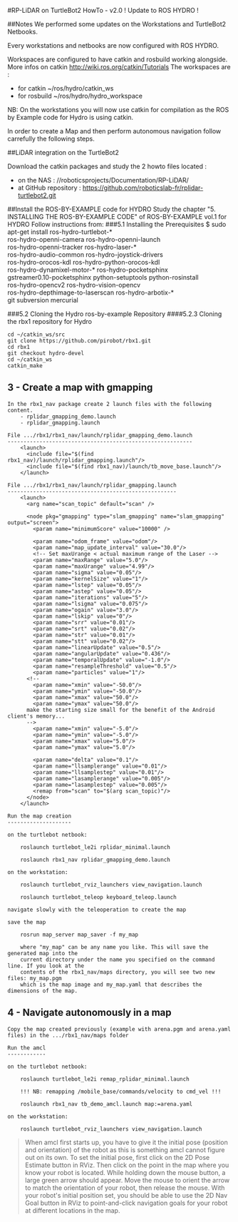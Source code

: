 #RP-LiDAR on TurtleBot2 HowTo - v2.0 ! Update to ROS HYDRO !

##Notes
We performed some updates on the Workstations and TurtleBot2 Netbooks.

Every workstations and netbooks are now configured with ROS HYDRO.

Workspaces are configured to have catkin and rosbuild working alongside.
More infos on catkin http://wiki.ros.org/catkin/Tutorials
The workspaces are :
- for catkin ~/ros/hydro/catkin_ws
- for rosbuild ~/ros/hydro/hydro_workspace

NB: On the workstations you will now use catkin for compilation as the ROS by Example code for Hydro is using catkin.

In order to create a Map and then perform autonomous navigation follow carrefully the following steps.

##LiDAR integration on the TurtleBot2

Download the catkin packages and study the 2 howto files located :
- on the NAS : //roboticsprojects/Documentation/RP-LiDAR/
- at GitHub repository : https://github.com/roboticslab-fr/rplidar-turtlebot2.git

##Install the ROS-BY-EXAMPLE code for HYDRO
Study the chapter "5. INSTALLING THE ROS-BY-EXAMPLE CODE" of ROS-BY-EXAMPLE vol.1 for HYDRO
Follow instructions from:
###5.1 Installing the Prerequisites
$ sudo apt-get install ros-hydro-turtlebot-* \
ros-hydro-openni-camera ros-hydro-openni-launch \
ros-hydro-openni-tracker ros-hydro-laser-* \
ros-hydro-audio-common ros-hydro-joystick-drivers \
ros-hydro-orocos-kdl ros-hydro-python-orocos-kdl \
ros-hydro-dynamixel-motor-* ros-hydro-pocketsphinx \
gstreamer0.10-pocketsphinx python-setuptools python-rosinstall \
ros-hydro-opencv2 ros-hydro-vision-opencv \
ros-hydro-depthimage-to-laserscan ros-hydro-arbotix-* \
git subversion mercurial

###5.2 Cloning the Hydro ros-by-example Repository
####5.2.3 Cloning the rbx1 repository for Hydro
```
cd ~/catkin_ws/src
git clone https://github.com/pirobot/rbx1.git
cd rbx1
git checkout hydro-devel
cd ~/catkin_ws
catkin_make
```
3 - Create a map with gmapping
------------------------------

	In the rbx1_nav package create 2 launch files with the following content.
		- rplidar_gmapping_demo.launch
		- rplidar_gmapping.launch

	File .../rbx1/rbx1_nav/launch/rplidar_gmapping_demo.launch
	----------------------------------------------------------
		<launch>
		  <include file="$(find rbx1_nav)/launch/rplidar_gmapping.launch"/>
		  <include file="$(find rbx1_nav)/launch/tb_move_base.launch"/>
		</launch>

	File .../rbx1/rbx1_nav/launch/rplidar_gmapping.launch
	-----------------------------------------------------
		<launch>
		  <arg name="scan_topic" default="scan" />

		  <node pkg="gmapping" type="slam_gmapping" name="slam_gmapping" output="screen">
		    <param name="minimumScore" value="10000" />
	
		    <param name="odom_frame" value="odom"/>
		    <param name="map_update_interval" value="30.0"/>
		    <!-- Set maxUrange < actual maximum range of the Laser -->
		    <param name="maxRange" value="5.0"/>
		    <param name="maxUrange" value="4.99"/>
		    <param name="sigma" value="0.05"/>
		    <param name="kernelSize" value="1"/>
		    <param name="lstep" value="0.05"/>
		    <param name="astep" value="0.05"/>
		    <param name="iterations" value="5"/>
		    <param name="lsigma" value="0.075"/>
		    <param name="ogain" value="3.0"/>
		    <param name="lskip" value="0"/>
		    <param name="srr" value="0.01"/>
		    <param name="srt" value="0.02"/>
		    <param name="str" value="0.01"/>
		    <param name="stt" value="0.02"/>
		    <param name="linearUpdate" value="0.5"/>
		    <param name="angularUpdate" value="0.436"/>
		    <param name="temporalUpdate" value="-1.0"/>
		    <param name="resampleThreshold" value="0.5"/>
		    <param name="particles" value="1"/>
		  <!--
		    <param name="xmin" value="-50.0"/>
		    <param name="ymin" value="-50.0"/>
		    <param name="xmax" value="50.0"/>
		    <param name="ymax" value="50.0"/>
		  make the starting size small for the benefit of the Android client's memory...
		  -->
		    <param name="xmin" value="-5.0"/>
		    <param name="ymin" value="-5.0"/>
		    <param name="xmax" value="5.0"/>
		    <param name="ymax" value="5.0"/>

		    <param name="delta" value="0.1"/>
		    <param name="llsamplerange" value="0.01"/>
		    <param name="llsamplestep" value="0.01"/>
		    <param name="lasamplerange" value="0.005"/>
		    <param name="lasamplestep" value="0.005"/>
		    <remap from="scan" to="$(arg scan_topic)"/>
		  </node>
		</launch>

	Run the map creation
	--------------------

	on the turtlebot netbook:

		roslaunch turtlebot_le2i rplidar_minimal.launch

		roslaunch rbx1_nav rplidar_gmapping_demo.launch

	on the workstation:

		roslaunch turtlebot_rviz_launchers view_navigation.launch

		roslaunch turtlebot_teleop keyboard_teleop.launch

	navigate slowly with the teleoperation to create the map
	
	save the map
		
		rosrun map_server map_saver -f my_map

		where "my_map" can be any name you like. This will save the generated map into the
		current directory under the name you specified on the command line. If you look at the
		contents of the rbx1_nav/maps directory, you will see two new files: my_map.pgm
		which is the map image and my_map.yaml that describes the dimensions of the map. 

4 - Navigate autonomously in a map
----------------------------------

	Copy the map created previously (example with arena.pgm and arena.yaml files) in the .../rbx1_nav/maps folder
	
	Run the amcl
	------------

	on the turtlebot netbook:

		roslaunch turtlebot_le2i remap_rplidar_minimal.launch

		!!! NB: remapping /mobile_base/commands/velocity to cmd_vel !!!

		roslaunch rbx1_nav tb_demo_amcl.launch map:=arena.yaml

	on the workstation:

		roslaunch turtlebot_rviz_launchers view_navigation.launch

>When amcl first starts up, you have to give it the initial pose (position and orientation) of the robot as this is something amcl cannot figure out on its own. To set the initial
pose, first click on the 2D Pose Estimate button in RViz. Then click on the point in the map where you know your robot is located. While holding down the mouse button, a
large green arrow should appear. Move the mouse to orient the arrow to match the orientation of your robot, then release the mouse.
With your robot's initial position set, you should be able to use the 2D Nav Goal button in RViz to point-and-click navigation goals for your robot at different locations in the
map. 

